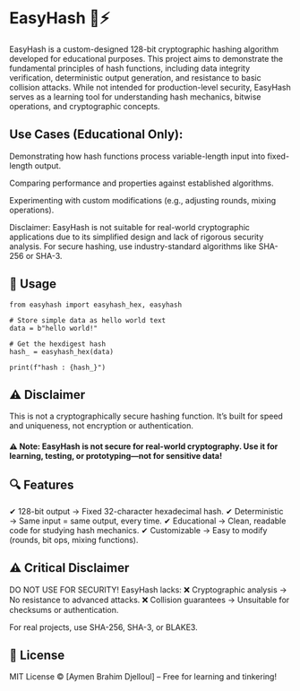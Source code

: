 # EasyHash 🔐⚡
EasyHash is a custom-designed 128-bit cryptographic hashing algorithm developed for educational purposes. This project aims to demonstrate the fundamental principles of hash functions, including data integrity verification, deterministic output generation, and resistance to basic collision attacks. While not intended for production-level security, EasyHash serves as a learning tool for understanding hash mechanics, bitwise operations, and cryptographic concepts. 


## Use Cases (Educational Only):

Demonstrating how hash functions process variable-length input into fixed-length output.

Comparing performance and properties against established algorithms.

Experimenting with custom modifications (e.g., adjusting rounds, mixing operations).

Disclaimer:
EasyHash is not suitable for real-world cryptographic applications due to its simplified design and lack of rigorous security analysis. For secure hashing, use industry-standard algorithms like SHA-256 or SHA-3.


## 🔧 Usage
~~~
from easyhash import easyhash_hex, easyhash

# Store simple data as hello world text
data = b"hello world!"

# Get the hexdigest hash
hash_ = easyhash_hex(data)

print(f"hash : {hash_}")
~~~

## ⚠️ Disclaimer
This is not a cryptographically secure hashing function. It’s built for speed and uniqueness, not encryption or authentication.

#### ⚠️ Note: EasyHash is not secure for real-world cryptography. Use it for learning, testing, or prototyping—not for sensitive data!

## 🔍 Features
✔ 128-bit output → Fixed 32-character hexadecimal hash.
✔ Deterministic → Same input = same output, every time.
✔ Educational → Clean, readable code for studying hash mechanics.
✔ Customizable → Easy to modify (rounds, bit ops, mixing functions).


## ⚠️ Critical Disclaimer
DO NOT USE FOR SECURITY! EasyHash lacks:
❌ Cryptographic analysis → No resistance to advanced attacks.
❌ Collision guarantees → Unsuitable for checksums or authentication.

For real projects, use SHA-256, SHA-3, or BLAKE3.

## 📄 License

MIT License © [Aymen Brahim Djelloul] – Free for learning and tinkering!
